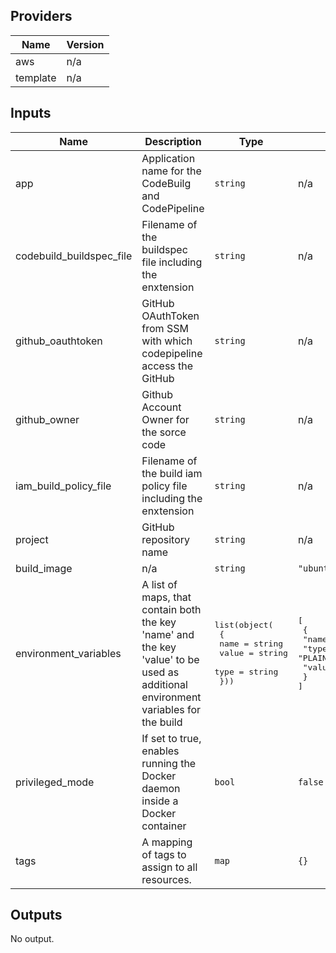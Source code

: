 ## Providers

| Name | Version |
|------|---------|
| aws | n/a |
| template | n/a |

## Inputs

| Name | Description | Type | Default | Required |
|------|-------------|------|---------|:-----:|
| app | Application name for the CodeBuilg and CodePipeline | `string` | n/a | yes |
| codebuild\_buildspec\_file | Filename of the buildspec file including the enxtension | `string` | n/a | yes |
| github\_oauthtoken | GitHub OAuthToken from SSM with which codepipeline access the GitHub | `string` | n/a | yes |
| github\_owner | Github Account Owner for the sorce code | `string` | n/a | yes |
| iam\_build\_policy\_file | Filename of the build iam policy file including the enxtension | `string` | n/a | yes |
| project | GitHub repository name | `string` | n/a | yes |
| build\_image | n/a | `string` | `"ubuntu"` | no |
| environment\_variables | A list of maps, that contain both the key 'name' and the key 'value' to be used as additional environment variables for the build | <pre>list(object(<br>    {<br>      name  = string<br>      value = string<br>      type  = string<br>  }))<br></pre> | <pre>[<br>  {<br>    "name": "NO_ADDITIONAL_BUILD_VARS",<br>    "type": "PLAINTEXT",<br>    "value": "TRUE"<br>  }<br>]<br></pre> | no |
| privileged\_mode | If set to true, enables running the Docker daemon inside a Docker container | `bool` | `false` | no |
| tags | A mapping of tags to assign to all resources. | `map` | `{}` | no |

## Outputs

No output.

